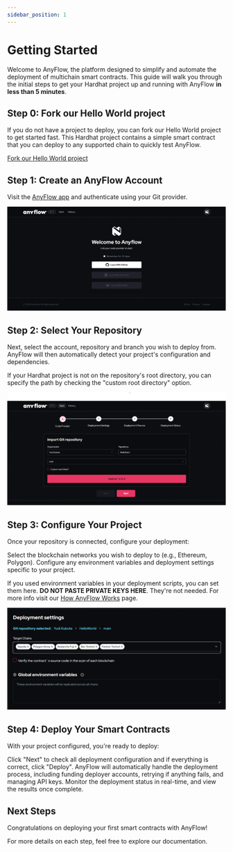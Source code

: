```yaml
---
sidebar_position: 1
---
```


# Getting Started

Welcome to AnyFlow, the platform designed to simplify and automate the deployment of multichain smart contracts. This guide will walk you through the initial steps to get your Hardhat project up and running with AnyFlow **in less than 5 minutes**.

<!-- ## Overview
AnyFlow enables web3 developers to deploy smart contracts across multiple blockchains with ease. Whether you're a solo developer or part of a larger team, AnyFlow provides the tools and workflows to streamline your deployment process. No more RPC configurations, API key management, faucets or chain-specific settings — AnyFlow handles it all for you. -->

## Step 0: Fork our Hello World project

If you do not have a project to deploy, you can fork our Hello World project to get started fast. This Hardhat project contains a simple smart contract that you can deploy to any supported chain to quickly test AnyFlow.

[Fork our Hello World project](https://github.com/AnyFlowLabs/HelloWorld)

## Step 1: Create an AnyFlow Account

Visit the [AnyFlow app](https://app.anyflow.pro/) and authenticate using your Git provider.

![](./img/login.png)

## Step 2: Select Your Repository

Next, select the account, repository and branch you wish to deploy from. AnyFlow will then automatically detect your project's configuration and dependencies.

If your Hardhat project is not on the repository's root directory, you can specify the path by checking the "custom root directory" option.

![](./img/repository.png)

## Step 3: Configure Your Project
Once your repository is connected, configure your deployment:

Select the blockchain networks you wish to deploy to (e.g., Ethereum, Polygon).
Configure any environment variables and deployment settings specific to your project.

If you used environment variables in your deployment scripts, you can set them here. **DO NOT PASTE PRIVATE KEYS HERE**. They're not needed. For more info visit our [How AnyFlow Works](/docs/how_it_works#private-keys) page.

![](./img/config.png)

## Step 4: Deploy Your Smart Contracts
With your project configured, you're ready to deploy:

Click "Next" to check all deployment configuration and if everything is correct, click "Deploy".
AnyFlow will automatically handle the deployment process, including funding deployer accounts, retrying if anything fails, and managing API keys.
Monitor the deployment status in real-time, and view the results once complete.

## Next Steps
Congratulations on deploying your first smart contracts with AnyFlow!

<!-- Here’s what you can do next: -->

<!-- - **Explore Advanced Features:** Learn about deterministic addresses, staging environments, multi-step signing, and other advanced features.
- **Integrate with Your Workflow:** Set up CI/CD pipelines with AnyFlow to automate future deployments.
- **Manage Deployments:** Use the AnyFlow dashboard to monitor, redeploy, or roll back your contracts as needed.
- **Try our CLI:** Use the AnyFlow CLI to deploy contracts from your local machine or integrate with your existing scripts. -->

For more details on each step, feel free to explore our documentation.
